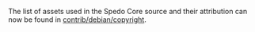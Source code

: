 The list of assets used in the Spedo Core source and their attribution can now be found in [contrib/debian/copyright](../contrib/debian/copyright).

